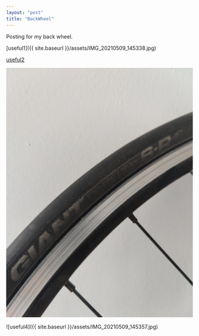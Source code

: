 ```yaml
---
layout: "post"
title: "BackWheel"
---
```


Posting for my back wheel.

[useful1]({{ site.baseurl }}/assets/IMG_20210509_145338.jpg)

[useful2](/assets/IMG_20210509_145344.jpg)

![useful3](/assets/IMG_20210509_145352.jpg)

![useful4]({{ site.baseurl }}/assets/IMG_20210509_145357.jpg)
